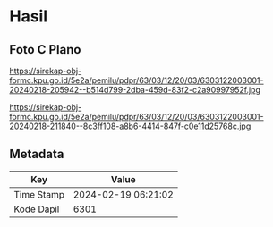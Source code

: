 # Hasil

## Foto C Plano

https://sirekap-obj-formc.kpu.go.id/5e2a/pemilu/pdpr/63/03/12/20/03/6303122003001-20240218-205942--b514d799-2dba-459d-83f2-c2a90997952f.jpg

https://sirekap-obj-formc.kpu.go.id/5e2a/pemilu/pdpr/63/03/12/20/03/6303122003001-20240218-211840--8c3ff108-a8b6-4414-847f-c0e11d25768c.jpg


## Metadata

| Key        | Value               |
| ---------- | ------------------- |
| Time Stamp | 2024-02-19 06:21:02 |
| Kode Dapil | 6301                |



